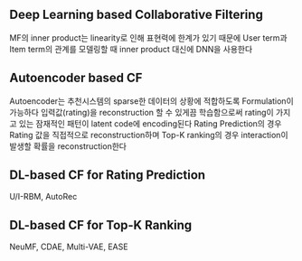 ## Deep Learning based Collaborative Filtering

MF의 inner product는 linearity로 인해 표현력에 한계가 있기 때문에 User term과 Item term의 관계를 모델링할 때 inner product 대신에 DNN을 사용한다

## Autoencoder based CF

Autoencoder는 추천시스템의 sparse한 데이터의 상황에 적합하도록 Formulation이 가능하다 입력값(rating)을 reconstruction 할 수 있게끔 학습함으로써 rating이 가지고 있는 잠재적인 패턴이 latent code에 encoding된다 Rating Prediction의 경우 Rating 값을 직접적으로 reconstruction하며 Top-K ranking의 경우 interaction이 발생할 확률을 reconstruction한다

## DL-based CF for Rating Prediction

U/I-RBM, AutoRec

## DL-based CF for Top-K Ranking

NeuMF, CDAE, Multi-VAE, EASE 